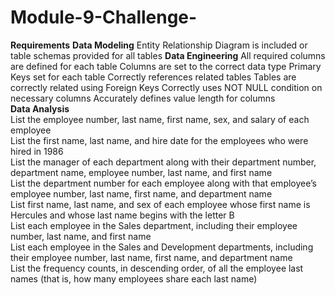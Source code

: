 # Module-9-Challenge-

**Requirements**
**Data Modeling**
Entity Relationship Diagram is included or table schemas provided for all tables 
**Data Engineering** 
All required columns are defined for each table 
Columns are set to the correct data type 
Primary Keys set for each table 
Correctly references related tables 
Tables are correctly related using Foreign Keys 
Correctly uses NOT NULL condition on necessary columns 
Accurately defines value length for columns  
**Data Analysis**  
List the employee number, last name, first name, sex, and salary of each employee  
List the first name, last name, and hire date for the employees who were hired in 1986  
List the manager of each department along with their department number, department name, employee number, last name, and first name  
List the department number for each employee along with that employee’s employee number, last name, first name, and department name  
List first name, last name, and sex of each employee whose first name is Hercules and whose last name begins with the letter B  
List each employee in the Sales department, including their employee number, last name, and first name  
List each employee in the Sales and Development departments, including their employee number, last name, first name, and department name  
List the frequency counts, in descending order, of all the employee last names (that is, how many employees share each last name)  